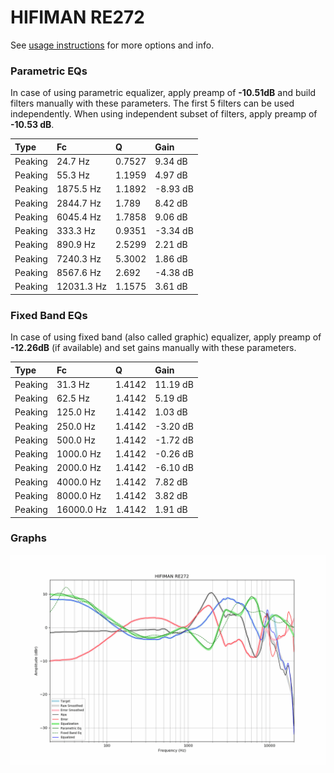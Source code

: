 # HIFIMAN RE272
See [usage instructions](https://github.com/jaakkopasanen/AutoEq#usage) for more options and info.

### Parametric EQs
In case of using parametric equalizer, apply preamp of **-10.51dB** and build filters manually
with these parameters. The first 5 filters can be used independently.
When using independent subset of filters, apply preamp of **-10.53 dB**.

| Type    | Fc         |      Q | Gain     |
|:--------|:-----------|:-------|:---------|
| Peaking | 24.7 Hz    | 0.7527 | 9.34 dB  |
| Peaking | 55.3 Hz    | 1.1959 | 4.97 dB  |
| Peaking | 1875.5 Hz  | 1.1892 | -8.93 dB |
| Peaking | 2844.7 Hz  | 1.789  | 8.42 dB  |
| Peaking | 6045.4 Hz  | 1.7858 | 9.06 dB  |
| Peaking | 333.3 Hz   | 0.9351 | -3.34 dB |
| Peaking | 890.9 Hz   | 2.5299 | 2.21 dB  |
| Peaking | 7240.3 Hz  | 5.3002 | 1.86 dB  |
| Peaking | 8567.6 Hz  | 2.692  | -4.38 dB |
| Peaking | 12031.3 Hz | 1.1575 | 3.61 dB  |

### Fixed Band EQs
In case of using fixed band (also called graphic) equalizer, apply preamp of **-12.26dB**
(if available) and set gains manually with these parameters.

| Type    | Fc         |      Q | Gain     |
|:--------|:-----------|:-------|:---------|
| Peaking | 31.3 Hz    | 1.4142 | 11.19 dB |
| Peaking | 62.5 Hz    | 1.4142 | 5.19 dB  |
| Peaking | 125.0 Hz   | 1.4142 | 1.03 dB  |
| Peaking | 250.0 Hz   | 1.4142 | -3.20 dB |
| Peaking | 500.0 Hz   | 1.4142 | -1.72 dB |
| Peaking | 1000.0 Hz  | 1.4142 | -0.26 dB |
| Peaking | 2000.0 Hz  | 1.4142 | -6.10 dB |
| Peaking | 4000.0 Hz  | 1.4142 | 7.82 dB  |
| Peaking | 8000.0 Hz  | 1.4142 | 3.82 dB  |
| Peaking | 16000.0 Hz | 1.4142 | 1.91 dB  |

### Graphs
![](./HIFIMAN%20RE272.png)
